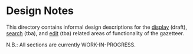 # Design Notes

This directory contains informal design descriptions for the [display][1] (draft), [search][2] (tba), and [edit][3] (tba) related areas of functionality of the gazetteer.

N.B.: All sections are currently WORK-IN-PROGRESS.

[1]:	/design/display.md
[2]:	/design/search.md
[3]:	/design/edit.md